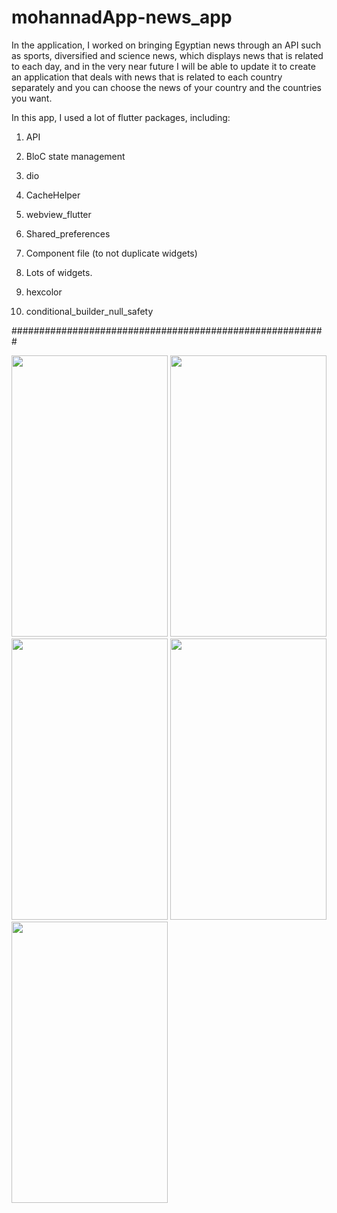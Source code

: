 # mohannadApp-news_app

In the application, I worked on bringing Egyptian news through an API such as sports, diversified and science news, which displays news that is related to each day, and in the very near future I will be able to update it to create an application that deals with news that is related to each country separately and you can choose the news of your country and the countries you want.

In this app, I used a lot of flutter packages, including:

1) API

2) BloC state management

3) dio

4) CacheHelper

5) webview_flutter

6) Shared_preferences

7) Component file (to not duplicate widgets)

8) Lots of widgets.

9) hexcolor

10) conditional_builder_null_safety


#########################################################

<picture>
  <img src="https://user-images.githubusercontent.com/108765802/204667248-0c1ff43b-3750-4448-984d-da509b9964b5.jpg" width="250" height="450"/>
</picture>
<picture>
  <img src="https://user-images.githubusercontent.com/108765802/204667257-7e1df0e4-46fe-419b-adca-7a201f955b85.jpg" width="250" height="450"/>
</picture>
<picture>
  <img src="https://user-images.githubusercontent.com/108765802/204667259-c8b959fe-05bb-4cd4-b565-f58bb5cde767.jpg" width="250" height="450"/>
</picture>
<picture>
  <img src="https://user-images.githubusercontent.com/108765802/204667261-f197804c-81ad-4362-b67a-0de2b784db9f.jpg" width="250" height="450"/>
</picture>
<picture>
  <img src="https://user-images.githubusercontent.com/108765802/204667267-f145e8bf-b517-4493-909a-ac4cc7cd0b90.jpg" width="250" height="450"/>
</picture>
